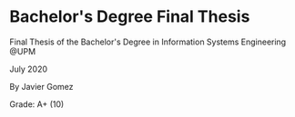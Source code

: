 # Bachelor's Degree Final Thesis
Final Thesis of the Bachelor's Degree in Information Systems Engineering @UPM

July 2020

By Javier Gomez

Grade: A+ (10)

